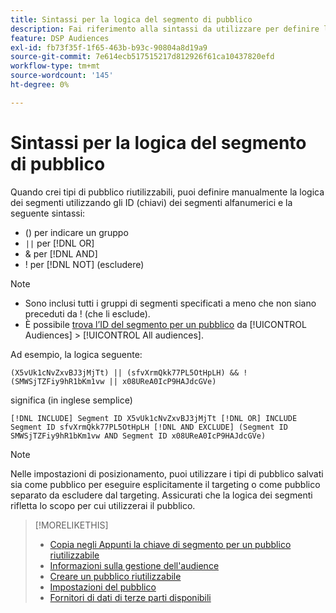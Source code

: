```yaml
---
title: Sintassi per la logica del segmento di pubblico
description: Fai riferimento alla sintassi da utilizzare per definire la logica per i segmenti di pubblico.
feature: DSP Audiences
exl-id: fb73f35f-1f65-463b-b93c-90804a8d19a9
source-git-commit: 7e614ecb517515217d812926f61ca10437820efd
workflow-type: tm+mt
source-wordcount: '145'
ht-degree: 0%

---
```


# Sintassi per la logica del segmento di pubblico

Quando crei tipi di pubblico riutilizzabili, puoi definire manualmente la logica dei segmenti utilizzando gli ID (chiavi) dei segmenti alfanumerici e la seguente sintassi:

* () per indicare un gruppo
* `||` per [!DNL OR] <!-- || escaped with backticks so Jenkins doesn't think it's a Markdown table -->
* &amp; per [!DNL AND]
* ! per [!DNL NOT] (escludere)

>[!NOTE]
>
>* Sono inclusi tutti i gruppi di segmenti specificati a meno che non siano preceduti da ! (che li esclude).
>* È possibile [trova l’ID del segmento per un pubblico](reusable-audience-clipboard.md) da [!UICONTROL Audiences] > [!UICONTROL All audiences].


Ad esempio, la logica seguente:

```
(X5vUk1cNvZxvBJ3jMjTt) || (sfvXrmQkk77PL5OtHpLH) && !(SMWSjTZFiy9hR1bKm1vw || x08UReA0IcP9HAJdcGVe)
```

significa (in inglese semplice)

```
[!DNL INCLUDE] Segment ID X5vUk1cNvZxvBJ3jMjTt [!DNL OR] INCLUDE Segment ID sfvXrmQkk77PL5OtHpLH [!DNL AND EXCLUDE] (Segment ID SMWSjTZFiy9hR1bKm1vw AND Segment ID x08UReA0IcP9HAJdcGVe)
```

>[!NOTE]
>
>Nelle impostazioni di posizionamento, puoi utilizzare i tipi di pubblico salvati sia come pubblico per eseguire esplicitamente il targeting o come pubblico separato da escludere dal targeting. Assicurati che la logica dei segmenti rifletta lo scopo per cui utilizzerai il pubblico.

>[!MORELIKETHIS]
>
>* [Copia negli Appunti la chiave di segmento per un pubblico riutilizzabile](reusable-audience-clipboard.md)
>* [Informazioni sulla gestione dell&#39;audience](audience-about.md)
>* [Creare un pubblico riutilizzabile](reusable-audience-create.md)
>* [Impostazioni del pubblico](audience-settings.md)
>* [Fornitori di dati di terze parti disponibili](third-party-data-providers.md)

